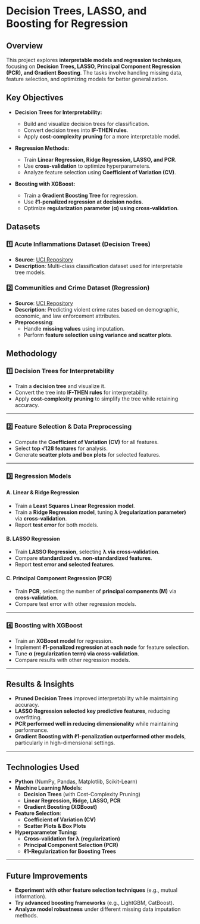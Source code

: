 # Decision Trees, LASSO, and Boosting for Regression

## Overview

This project explores **interpretable models and regression techniques**, focusing on **Decision Trees, LASSO, Principal Component Regression (PCR), and Gradient Boosting**. The tasks involve handling missing data, feature selection, and optimizing models for better generalization.

## Key Objectives

- **Decision Trees for Interpretability:**
  - Build and visualize decision trees for classification.
  - Convert decision trees into **IF-THEN rules**.
  - Apply **cost-complexity pruning** for a more interpretable model.

- **Regression Methods:**
  - Train **Linear Regression, Ridge Regression, LASSO, and PCR**.
  - Use **cross-validation** to optimize hyperparameters.
  - Analyze feature selection using **Coefficient of Variation (CV)**.

- **Boosting with XGBoost:**
  - Train a **Gradient Boosting Tree** for regression.
  - Use **ℓ1-penalized regression at decision nodes**.
  - Optimize **regularization parameter (α) using cross-validation**.

## Datasets

### **1️⃣ Acute Inflammations Dataset (Decision Trees)**
- **Source**: [UCI Repository](https://archive.ics.uci.edu/ml/datasets/Acute+Inflammations)
- **Description**: Multi-class classification dataset used for interpretable tree models.

### **2️⃣ Communities and Crime Dataset (Regression)**
- **Source**: [UCI Repository](https://archive.ics.uci.edu/ml/datasets/Communities+and+Crime)
- **Description**: Predicting violent crime rates based on demographic, economic, and law enforcement attributes.
- **Preprocessing**:
  - Handle **missing values** using imputation.
  - Perform **feature selection using variance and scatter plots**.

## Methodology

### **1️⃣ Decision Trees for Interpretability**
- Train a **decision tree** and visualize it.
- Convert the tree into **IF-THEN rules** for interpretability.
- Apply **cost-complexity pruning** to simplify the tree while retaining accuracy.

---

### **2️⃣ Feature Selection & Data Preprocessing**
- Compute the **Coefficient of Variation (CV)** for all features.
- Select **top √128 features** for analysis.
- Generate **scatter plots and box plots** for selected features.

---

### **3️⃣ Regression Models**
#### **A. Linear & Ridge Regression**
- Train a **Least Squares Linear Regression model**.
- Train a **Ridge Regression model**, tuning **λ (regularization parameter)** via **cross-validation**.
- Report **test error** for both models.

#### **B. LASSO Regression**
- Train **LASSO Regression**, selecting **λ via cross-validation**.
- Compare **standardized vs. non-standardized features**.
- Report **test error and selected features**.

#### **C. Principal Component Regression (PCR)**
- Train **PCR**, selecting the number of **principal components (M)** via **cross-validation**.
- Compare test error with other regression models.

---

### **4️⃣ Boosting with XGBoost**
- Train an **XGBoost model** for regression.
- Implement **ℓ1-penalized regression at each node** for feature selection.
- Tune **α (regularization term) via cross-validation**.
- Compare results with other regression models.

---

## Results & Insights

- **Pruned Decision Trees** improved interpretability while maintaining accuracy.
- **LASSO Regression selected key predictive features**, reducing overfitting.
- **PCR performed well in reducing dimensionality** while maintaining performance.
- **Gradient Boosting with ℓ1-penalization outperformed other models**, particularly in high-dimensional settings.

---

## Technologies Used

- **Python** (NumPy, Pandas, Matplotlib, Scikit-Learn)
- **Machine Learning Models**:
  - **Decision Trees** (with Cost-Complexity Pruning)
  - **Linear Regression, Ridge, LASSO, PCR**
  - **Gradient Boosting (XGBoost)**
- **Feature Selection**:
  - **Coefficient of Variation (CV)**
  - **Scatter Plots & Box Plots**
- **Hyperparameter Tuning**:
  - **Cross-validation for λ (regularization)**
  - **Principal Component Selection (PCR)**
  - **ℓ1-Regularization for Boosting Trees**

---

## Future Improvements

- **Experiment with other feature selection techniques** (e.g., mutual information).
- **Try advanced boosting frameworks** (e.g., LightGBM, CatBoost).
- **Analyze model robustness** under different missing data imputation methods.

